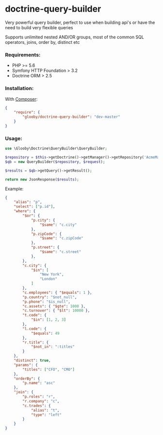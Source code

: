 # doctrine-query-builder

Very powerful query builder, perfect to use when building api's or have the need to build very flexible queries

Supports unlimited nested AND/OR groups, most of the common SQL operators, joins, order by, distinct etc

### Requirements:
- PHP >= 5.6
- Symfony HTTP Foundation > 3.2
- Doctrine ORM > 2.5

### Installation:

With [Composer](https://getcomposer.org/):
```json
{
    "require": {
        "glooby/doctrine-query-builder": "dev-master"
    }
}
```

### Usage:

```php
use \Glooby\Doctrine\QueryBuilder\QueryBuilder;

$repository = $this->getDoctrine()->getManager()->getRepository('AcmeMainBundle:Person');
$qb = new QueryBuilder($repository, $request);

$results = $qb->getQuery()->getResult();

return new JsonResponse($results);
```

Example:
```json
{
    "alias": "p",
    "select": ["p.id"],
    "where": {
        "$or": {
            "p.city": {
                "$same": "c.city"
            },
            "p.zipCode": {
                "$same": "c.zipCode"
            },
            "p.street": {
                "$same": "c.street"
            },
        },
        "c.city": {
            "$in": [
                "New York",
                "London"
            ]
        },
        "c.employees": { "$equals": 1 },
        "p.country": "$not_null",
        "p.phone": "$is_null",
        "c.assets": { "$gte": 1000 },
        "c.turnover": { "$lt": 10000 },
        "t.code": {
            "$in": [1, 2, 3]
        },
        "l.code": {
            "$equals": 49
        },
        "r.title": {
            "$not_in": ":titles"
        }
    },
    "distinct": true,
    "params": {
        "titles": ["CFO", "CMO"]
    },
    "orderBy": {
        "p.name": "asc"
    },
    "join": {
        "p.roles": "r",
        "r.company": "c",
        "c.trades": {
            "alias": "t",
            "type": "left"
        }
    }
}
```
